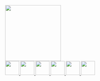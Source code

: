 <div>
  <a href="https://github.com/alexdsouzaf">
  <img height="180em" src="https://github-readme-stats.vercel.app/api/top-langs/?username=alexdsouzaf&layout=compact&langs_count=7&theme=gotham"/>
    <div>      
      <img height="45em" src="https://img.shields.io/badge/CSharp-20232A?style=for-the-badge&logo=csharp&logoColor=white">
      <img height="45em" src="https://img.shields.io/badge/DotNet-20232A?style=for-the-badge&logo=.net&logoColor=darkgreen">
      <img height="45em" src="https://img.shields.io/badge/Xamarin-20232A?style=for-the-badge&logo=Xamarin&logoColor=green">
      <img height="45em" src="https://img.shields.io/badge/SQL-20232A?style=for-the-badge&logo=SQL&logoColor=white">
      <img height="45em" src="https://img.shields.io/badge/SQLite-20232A?style=for-the-badge&logo=SQLite&logoColor=gray">  
      <img height="45em" src="https://www.codewars.com/users/alexdsouzaf/badges/large">
    </div>
</div>
